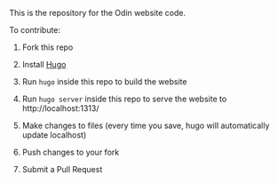 This is the repository for the Odin website code.

To contribute:

1. Fork this repo

1. Install [Hugo](https://gohugo.io/getting-started/installing/)

2. Run `hugo` inside this repo to build the website

3. Run `hugo server` inside this repo to serve the website to http://localhost:1313/

4. Make changes to files (every time you save, hugo will automatically update localhost)

5. Push changes to your fork

6. Submit a Pull Request

